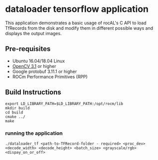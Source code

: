 # dataloader tensorflow application

This application demonstrates a basic usage of rocAL's C API to load TfRecords from the disk and modify them in different possible ways and displays the output images.

## Pre-requisites
*  Ubuntu 16.04/18.04 Linux
*  [OpenCV 3.1](https://github.com/opencv/opencv/releases) or higher
*  Google protobuf 3.11.1 or higher
*  ROCm Performance Primitives (RPP)

## Build Instructions

  ````shell
  export LD_LIBRARY_PATH=$LD_LIBRARY_PATH:/opt/rocm/lib
  mkdir build
  cd build
  cmake ../
  make
  ````

### running the application

  ````shell
  ./dataloader_tf <path-to-TFRecord-folder - required> <proc_dev> <decode_width> <decode_height> <batch_size> <grayscale/rgb> <dispay_on_or_off>
  ````
